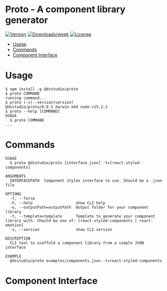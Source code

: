 Proto - A component library generator
=====

[![Version](https://img.shields.io/npm/v/@dsstudio/proto.svg)](https://npmjs.org/package/@dsstudio/proto)
[![Downloads/week](https://img.shields.io/npm/dw/@dsstudio/proto.svg)](https://npmjs.org/package/@dsstudio/proto)
[![License](https://img.shields.io/npm/l/@dsstudio/proto.svg)](https://github.com/tehkaiyu/proto/blob/master/package.json)

<!-- toc -->
* [Usage](#usage)
* [Commands](#commands)
* [Component Interface](#component-interface)
<!-- tocstop -->
# Usage
<!-- usage -->
```sh-session
$ npm install -g @dsstudio/proto
$ proto COMMAND
running command...
$ proto (-v|--version|version)
@dsstudio/proto/0.0.5 darwin-x64 node-v15.2.1
$ proto --help [COMMAND]
USAGE
  $ proto COMMAND
...
```
<!-- usagestop -->
# Commands
<!-- commands -->
```
USAGE
  $ proto @dsstudio/proto [interface.json] -t=[react-styled-components]

ARGUMENTS
  INTERFACEPATH  Component styles interface to use. Should be a .json file

OPTIONS
  -f, --force
  -h, --help                   show CLI help
  -o, --outputPath=outputPath  Output folder for your component library
  -t, --template=template      Template to generate your component library with. Should be one of: [react-styled-components | react-emotion]
  -v, --version                show CLI version

DESCRIPTION
  CLI tool to scaffold a component library from a simple JSON interface

EXAMPLE
  @dsstudio/proto examples/components.json -t=react-styled-components
```
<!-- commandsstop -->

# Component Interface
